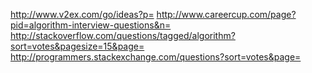 http://www.v2ex.com/go/ideas?p=
http://www.careercup.com/page?pid=algorithm-interview-questions&n=
http://stackoverflow.com/questions/tagged/algorithm?sort=votes&pagesize=15&page=
http://programmers.stackexchange.com/questions?sort=votes&page=